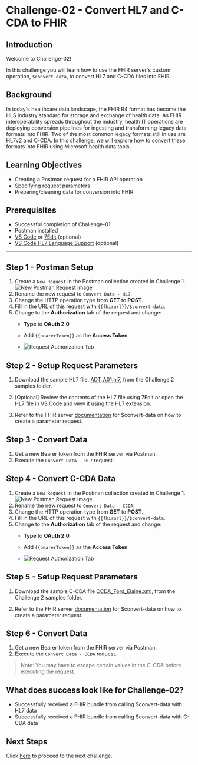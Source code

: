 # Challenge-02 - Convert HL7 and C-CDA to FHIR

## Introduction

Welcome to Challenge-02!

In this challenge you will learn how to use the FHIR server's custom operation, `$convert-data`, to convert HL7 and C-CDA files into FHIR.

## Background

In today's healthcare data landscape, the FHIR R4 format has become the HLS industry standard for storage and exchange of health data. As FHIR interoperability spreads throughout the industry, health IT operations are deploying conversion pipelines for ingesting and transforming legacy data formats into FHIR. Two of the most common legacy formats still in use are HL7v2 and C-CDA. In this challenge, we will explore how to convert these formats into FHIR using Microsoft health data tools.

## Learning Objectives

+ Creating a Postman request for a FHIR API operation
+ Specifying request parameters
+ Preparing/cleaning data for conversion into FHIR

## Prerequisites

+ Successful completion of Challenge-01
+ Postman installed
+ [VS Code](https://code.visualstudio.com/) or [7Edit](http://7edit.com/home/) (optional)
+ [VS Code HL7 Language Support](https://marketplace.visualstudio.com/items?itemName=pbrooks.hl7) (optional)

---

## Step 1 - Postman Setup

1. Create a `New Request` in the Postman collection created in Challenge 1.
![New Postman Request Image](./media/add_request.jpg)
2. Rename the new request to `Convert Data - HL7`.
3. Change the HTTP operation type from **GET** to **POST**.
4. Fill in the URL of this request with `{{fhirurl}}/$convert-data`.
5. Change to the **Authorization** tab of the request and change:
    + **Type** to **OAuth 2.0**
    + Add `{{bearerToken}}` as the **Access Token**

    + ![Request Authorization Tab](./media/request-auth.jpg)

## Step 2 - Setup Request Parameters

1. Download the sample HL7 file, [ADT_A01.hl7](./samples/ADT_A01.hl7), from the Challenge 2 samples folder.

2. [Optional] Review the contents of the HL7 file using 7Edit or open the HL7 file in VS Code and view it using the HL7 extension.

3. Refer to the FHIR server [documentation](https://github.com/microsoft/fhir-server/blob/main/docs/ConvertDataOperation.md#2-make-api-call) for $convert-data on how to create a parameter request.

## Step 3 - Convert Data

1. Get a new Bearer token from the FHIR server via Postman.
2. Execute the `Convert Data - HL7` request.

## Step 4 - Convert C-CDA Data

1. Create a `New Request` in the Postman collection created in Challenge 1.
![New Postman Request Image](./media/add_request.jpg)
2. Rename the new request to `Convert Data - CCDA`.
3. Change the HTTP operation type from **GET** to **POST**.
4. Fill in the URL of this request with `{{fhirurl}}/$convert-data`.
5. Change to the **Authorization** tab of the request and change:
    + **Type** to **OAuth 2.0**
    + Add `{{bearerToken}}` as the **Access Token**

    + ![Request Authorization Tab](./media/request-auth.jpg)

## Step 5 - Setup Request Parameters

1. Download the sample C-CDA file [CCDA_Ford_Elaine.xml](./samples/CCDA_Ford_Elaine.xml), from the Challenge 2 samples folder.

2. Refer to the FHIR server [documentation](https://github.com/microsoft/fhir-server/blob/main/docs/ConvertDataOperation.md#2-make-api-call) for $convert-data on how to create a parameter request.

## Step 6 - Convert Data

1. Get a new Bearer token from the FHIR server via Postman.
2. Execute the `Convert Data - CCDA` request.

> Note: You may have to escape certain values in the C-CDA before executing the request.

## What does success look like for Challenge-02?

+ Successfully received a FHIR bundle from calling $convert-data with HL7 data
+ Successfully received a FHIR bundle from calling $convert-data with C-CDA data

## Next Steps

Click [here](../Challenge-03/Readme.md) to proceed to the next challenge.
